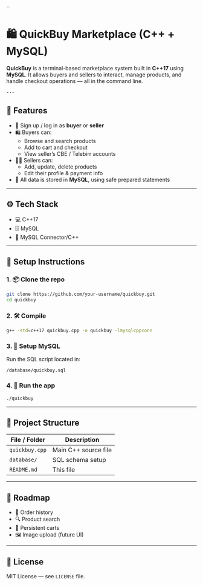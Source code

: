 ``
# 🛍️ QuickBuy Marketplace (C++ + MySQL)

**QuickBuy** is a terminal-based marketplace system built in **C++17** using **MySQL**. It allows buyers and sellers to interact, manage products, and handle checkout operations — all in the command line.
```
---
````
## 🚀 Features

- 👤 Sign up / log in as **buyer** or **seller**
- 🛍️ Buyers can:
  - Browse and search products
  - Add to cart and checkout
  - View seller’s CBE / Telebirr accounts
- 🧑‍💼 Sellers can:
  - Add, update, delete products
  - Edit their profile & payment info
- 💽 All data is stored in **MySQL**, using safe prepared statements

---

## ⚙️ Tech Stack

- 💻 C++17
- 🗄️ MySQL
- 🔌 MySQL Connector/C++

---

## 🧰 Setup Instructions

### 1. 📦 Clone the repo

```bash
git clone https://github.com/your-username/quickbuy.git
cd quickbuy


````

### 2. 🛠️ Compile

```bash
g++ -std=c++17 quickbuy.cpp -o quickbuy -lmysqlcppconn
```

### 3. 🧱 Setup MySQL

Run the SQL script located in:

```
/database/quickbuy.sql
```

### 4. 🚀 Run the app

```bash
./quickbuy
```

---

## 📂 Project Structure

| File / Folder  | Description          |
| -------------- | -------------------- |
| `quickbuy.cpp` | Main C++ source file |
| `database/`    | SQL schema setup     |
| `README.md`    | This file            |

---

## 📌 Roadmap

* 🧾 Order history
* 🔍 Product search
* 🛒 Persistent carts
* 🖼️ Image upload (future UI)

---

## 📜 License

MIT License — see `LICENSE` file.


